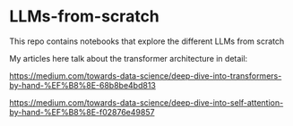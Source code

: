 # LLMs-from-scratch
This repo contains notebooks that explore the different LLMs from scratch

My articles here talk about the transformer architecture in detail:

https://medium.com/towards-data-science/deep-dive-into-transformers-by-hand-%EF%B8%8E-68b8be4bd813

https://medium.com/towards-data-science/deep-dive-into-self-attention-by-hand-%EF%B8%8E-f02876e49857

